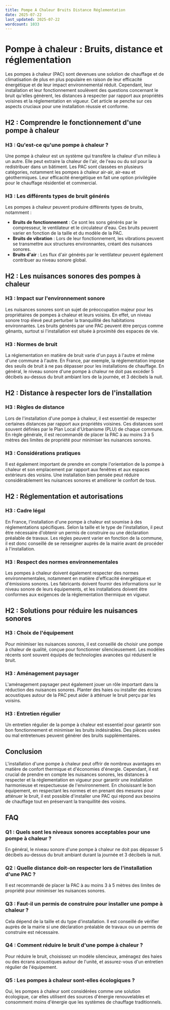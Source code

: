 ```yaml
---
title: Pompe A Chaleur Bruits Distance Réglementation
date: 2025-07-22
last_updated: 2025-07-22
wordcount: 1033
---
```


# Pompe à chaleur : Bruits, distance et réglementation

Les pompes à chaleur (PAC) sont devenues une solution de chauffage et de climatisation de plus en plus populaire en raison de leur efficacité énergétique et de leur impact environnemental réduit. Cependant, leur installation et leur fonctionnement soulèvent des questions concernant le bruit qu'elles génèrent, les distances à respecter par rapport aux propriétés voisines et la réglementation en vigueur. Cet article se penche sur ces aspects cruciaux pour une installation réussie et conforme.

## H2 : Comprendre le fonctionnement d'une pompe à chaleur

### H3 : Qu'est-ce qu'une pompe à chaleur ?

Une pompe à chaleur est un système qui transfère la chaleur d'un milieu à un autre. Elle peut extraire la chaleur de l'air, de l'eau ou du sol pour la redistribuer dans un bâtiment. Les PAC sont classées en plusieurs catégories, notamment les pompes à chaleur air-air, air-eau et géothermiques. Leur efficacité énergétique en fait une option privilégiée pour le chauffage résidentiel et commercial.

### H3 : Les différents types de bruit générés

Les pompes à chaleur peuvent produire différents types de bruits, notamment :

- **Bruits de fonctionnement** : Ce sont les sons générés par le compresseur, le ventilateur et le circulateur d'eau. Ces bruits peuvent varier en fonction de la taille et du modèle de la PAC.
- **Bruits de vibration** : Lors de leur fonctionnement, les vibrations peuvent se transmettre aux structures environnantes, créant des nuisances sonores.
- **Bruits d'air** : Les flux d'air générés par le ventilateur peuvent également contribuer au niveau sonore global.

## H2 : Les nuisances sonores des pompes à chaleur

### H3 : Impact sur l'environnement sonore

Les nuisances sonores sont un sujet de préoccupation majeur pour les propriétaires de pompes à chaleur et leurs voisins. En effet, un niveau sonore trop élevé peut perturber la tranquillité des habitations environnantes. Les bruits générés par une PAC peuvent être perçus comme gênants, surtout si l'installation est située à proximité des espaces de vie.

### H3 : Normes de bruit

La réglementation en matière de bruit varie d'un pays à l'autre et même d'une commune à l'autre. En France, par exemple, la réglementation impose des seuils de bruit à ne pas dépasser pour les installations de chauffage. En général, le niveau sonore d'une pompe à chaleur ne doit pas excéder 5 décibels au-dessus du bruit ambiant lors de la journée, et 3 décibels la nuit.

## H2 : Distance à respecter lors de l'installation

### H3 : Règles de distance

Lors de l'installation d'une pompe à chaleur, il est essentiel de respecter certaines distances par rapport aux propriétés voisines. Ces distances sont souvent définies par le Plan Local d'Urbanisme (PLU) de chaque commune. En règle générale, il est recommandé de placer la PAC à au moins 3 à 5 mètres des limites de propriété pour minimiser les nuisances sonores.

### H3 : Considérations pratiques

Il est également important de prendre en compte l'orientation de la pompe à chaleur et son emplacement par rapport aux fenêtres et aux espaces extérieurs des voisins. Une installation bien pensée peut réduire considérablement les nuisances sonores et améliorer le confort de tous.

## H2 : Réglementation et autorisations

### H3 : Cadre légal

En France, l'installation d'une pompe à chaleur est soumise à des réglementations spécifiques. Selon la taille et le type de l'installation, il peut être nécessaire d'obtenir un permis de construire ou une déclaration préalable de travaux. Les règles peuvent varier en fonction de la commune, il est donc conseillé de se renseigner auprès de la mairie avant de procéder à l'installation.

### H3 : Respect des normes environnementales

Les pompes à chaleur doivent également respecter des normes environnementales, notamment en matière d'efficacité énergétique et d'émissions sonores. Les fabricants doivent fournir des informations sur le niveau sonore de leurs équipements, et les installations doivent être conformes aux exigences de la réglementation thermique en vigueur.

## H2 : Solutions pour réduire les nuisances sonores

### H3 : Choix de l'équipement

Pour minimiser les nuisances sonores, il est conseillé de choisir une pompe à chaleur de qualité, conçue pour fonctionner silencieusement. Les modèles récents sont souvent équipés de technologies avancées qui réduisent le bruit.

### H3 : Aménagement paysager

L'aménagement paysager peut également jouer un rôle important dans la réduction des nuisances sonores. Planter des haies ou installer des écrans acoustiques autour de la PAC peut aider à atténuer le bruit perçu par les voisins.

### H3 : Entretien régulier

Un entretien régulier de la pompe à chaleur est essentiel pour garantir son bon fonctionnement et minimiser les bruits indésirables. Des pièces usées ou mal entretenues peuvent générer des bruits supplémentaires.

## Conclusion

L'installation d'une pompe à chaleur peut offrir de nombreux avantages en matière de confort thermique et d'économies d'énergie. Cependant, il est crucial de prendre en compte les nuisances sonores, les distances à respecter et la réglementation en vigueur pour garantir une installation harmonieuse et respectueuse de l'environnement. En choisissant le bon équipement, en respectant les normes et en prenant des mesures pour atténuer le bruit, il est possible d'installer une PAC qui répond aux besoins de chauffage tout en préservant la tranquillité des voisins.

## FAQ

### Q1 : Quels sont les niveaux sonores acceptables pour une pompe à chaleur ?

En général, le niveau sonore d'une pompe à chaleur ne doit pas dépasser 5 décibels au-dessus du bruit ambiant durant la journée et 3 décibels la nuit.

### Q2 : Quelle distance doit-on respecter lors de l'installation d'une PAC ?

Il est recommandé de placer la PAC à au moins 3 à 5 mètres des limites de propriété pour minimiser les nuisances sonores.

### Q3 : Faut-il un permis de construire pour installer une pompe à chaleur ?

Cela dépend de la taille et du type d'installation. Il est conseillé de vérifier auprès de la mairie si une déclaration préalable de travaux ou un permis de construire est nécessaire.

### Q4 : Comment réduire le bruit d'une pompe à chaleur ?

Pour réduire le bruit, choisissez un modèle silencieux, aménagez des haies ou des écrans acoustiques autour de l'unité, et assurez-vous d'un entretien régulier de l'équipement.

### Q5 : Les pompes à chaleur sont-elles écologiques ?

Oui, les pompes à chaleur sont considérées comme une solution écologique, car elles utilisent des sources d'énergie renouvelables et consomment moins d'énergie que les systèmes de chauffage traditionnels.